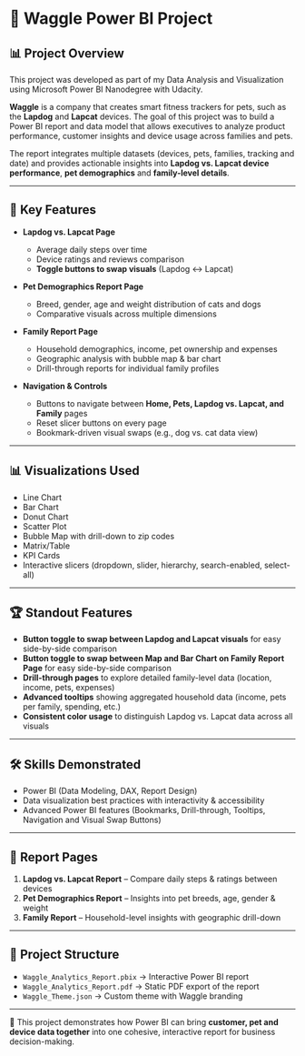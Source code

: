 # 🐾 Waggle Power BI Project

## 📊 Project Overview
This project was developed as part of my Data Analysis and Visualization using Microsoft Power BI Nanodegree with Udacity.  

**Waggle** is a company that creates smart fitness trackers for pets, such as the **Lapdog** and **Lapcat** devices. The goal of this project was to build a Power BI report and data model that allows executives to analyze product performance, customer insights and device usage across families and pets.  

The report integrates multiple datasets (devices, pets, families, tracking and date) and provides actionable insights into **Lapdog vs. Lapcat device performance**, **pet demographics** and **family-level details**.  

---

## 🎯 Key Features
- **Lapdog vs. Lapcat Page**  
  - Average daily steps over time  
  - Device ratings and reviews comparison  
  - **Toggle buttons to swap visuals** (Lapdog ↔ Lapcat)

- **Pet Demographics Report Page**  
  - Breed, gender, age and weight distribution of cats and dogs  
  - Comparative visuals across multiple dimensions  

- **Family Report Page**  
  - Household demographics, income, pet ownership and expenses  
  - Geographic analysis with bubble map & bar chart  
  - Drill-through reports for individual family profiles  

- **Navigation & Controls**  
  - Buttons to navigate between **Home, Pets, Lapdog vs. Lapcat, and Family** pages  
  - Reset slicer buttons on every page  
  - Bookmark-driven visual swaps (e.g., dog vs. cat data view)  

---

## 📊 Visualizations Used
- Line Chart  
- Bar Chart  
- Donut Chart  
- Scatter Plot  
- Bubble Map with drill-down to zip codes  
- Matrix/Table  
- KPI Cards  
- Interactive slicers (dropdown, slider, hierarchy, search-enabled, select-all)

---

## 🏆 Standout Features
- **Button toggle to swap between Lapdog and Lapcat visuals** for easy side-by-side comparison
- **Button toggle to swap between Map and Bar Chart on Family Report Page** for easy side-by-side comparison  
- **Drill-through pages** to explore detailed family-level data (location, income, pets, expenses)  
- **Advanced tooltips** showing aggregated household data (income, pets per family, spending, etc.)  
- **Consistent color usage** to distinguish Lapdog vs. Lapcat data across all visuals  

---

## 🛠 Skills Demonstrated
- Power BI (Data Modeling, DAX, Report Design)  
- Data visualization best practices with interactivity & accessibility  
- Advanced Power BI features (Bookmarks, Drill-through, Tooltips, Navigation and Visual Swap Buttons)  

---

## 📂 Report Pages
1. **Lapdog vs. Lapcat Report** – Compare daily steps & ratings between devices  
2. **Pet Demographics Report** – Insights into pet breeds, age, gender & weight  
3. **Family Report** – Household-level insights with geographic drill-down  

---

## 📂 Project Structure
- `Waggle_Analytics_Report.pbix` → Interactive Power BI report  
- `Waggle_Analytics_Report.pdf` → Static PDF export of the report  
- `Waggle_Theme.json` → Custom theme with Waggle branding

---

🚀 This project demonstrates how Power BI can bring **customer, pet and device data together** into one cohesive, interactive report for business decision-making.
